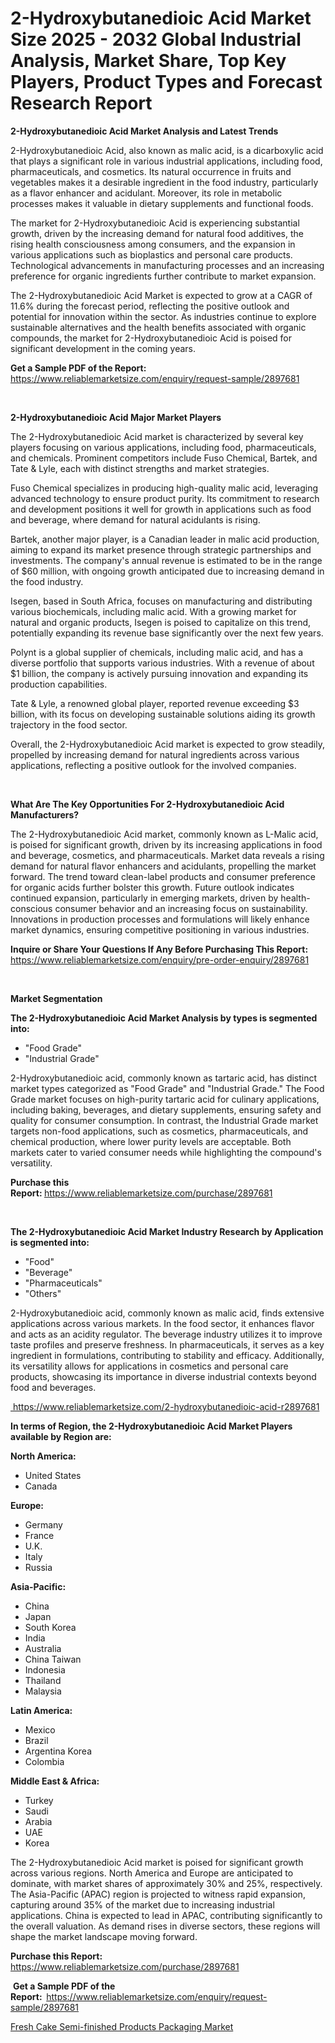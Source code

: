 <p><h1>2-Hydroxybutanedioic Acid Market Size 2025 - 2032 Global Industrial Analysis, Market Share, Top Key Players, Product Types and Forecast Research Report</h1></p><p><strong>2-Hydroxybutanedioic Acid Market Analysis and Latest Trends</strong></p>
<p><p>2-Hydroxybutanedioic Acid, also known as malic acid, is a dicarboxylic acid that plays a significant role in various industrial applications, including food, pharmaceuticals, and cosmetics. Its natural occurrence in fruits and vegetables makes it a desirable ingredient in the food industry, particularly as a flavor enhancer and acidulant. Moreover, its role in metabolic processes makes it valuable in dietary supplements and functional foods.</p><p>The market for 2-Hydroxybutanedioic Acid is experiencing substantial growth, driven by the increasing demand for natural food additives, the rising health consciousness among consumers, and the expansion in various applications such as bioplastics and personal care products. Technological advancements in manufacturing processes and an increasing preference for organic ingredients further contribute to market expansion. </p><p>The 2-Hydroxybutanedioic Acid Market is expected to grow at a CAGR of 11.6% during the forecast period, reflecting the positive outlook and potential for innovation within the sector. As industries continue to explore sustainable alternatives and the health benefits associated with organic compounds, the market for 2-Hydroxybutanedioic Acid is poised for significant development in the coming years.</p></p>
<p><strong>Get a Sample PDF of the Report:&nbsp;</strong> <a href="https://www.reliablemarketsize.com/enquiry/request-sample/2897681?utm_campaign=3262&utm_medium=2&utm_source=Github&utm_content=ia&utm_term=15032025&utm_id=2-hydroxybutanedioic-acid">https://www.reliablemarketsize.com/enquiry/request-sample/2897681</a></p>
<p>&nbsp;</p>
<p><strong>2-Hydroxybutanedioic Acid Major Market Players</strong></p>
<p><p>The 2-Hydroxybutanedioic Acid market is characterized by several key players focusing on various applications, including food, pharmaceuticals, and chemicals. Prominent competitors include Fuso Chemical, Bartek, and Tate & Lyle, each with distinct strengths and market strategies.</p><p>Fuso Chemical specializes in producing high-quality malic acid, leveraging advanced technology to ensure product purity. Its commitment to research and development positions it well for growth in applications such as food and beverage, where demand for natural acidulants is rising.</p><p>Bartek, another major player, is a Canadian leader in malic acid production, aiming to expand its market presence through strategic partnerships and investments. The company's annual revenue is estimated to be in the range of $60 million, with ongoing growth anticipated due to increasing demand in the food industry.</p><p>Isegen, based in South Africa, focuses on manufacturing and distributing various biochemicals, including malic acid. With a growing market for natural and organic products, Isegen is poised to capitalize on this trend, potentially expanding its revenue base significantly over the next few years.</p><p>Polynt is a global supplier of chemicals, including malic acid, and has a diverse portfolio that supports various industries. With a revenue of about $1 billion, the company is actively pursuing innovation and expanding its production capabilities.</p><p>Tate & Lyle, a renowned global player, reported revenue exceeding $3 billion, with its focus on developing sustainable solutions aiding its growth trajectory in the food sector.</p><p>Overall, the 2-Hydroxybutanedioic Acid market is expected to grow steadily, propelled by increasing demand for natural ingredients across various applications, reflecting a positive outlook for the involved companies.</p></p>
<p>&nbsp;</p>
<p><strong>What Are The Key Opportunities For 2-Hydroxybutanedioic Acid Manufacturers?</strong></p>
<p><p>The 2-Hydroxybutanedioic Acid market, commonly known as L-Malic acid, is poised for significant growth, driven by its increasing applications in food and beverage, cosmetics, and pharmaceuticals. Market data reveals a rising demand for natural flavor enhancers and acidulants, propelling the market forward. The trend toward clean-label products and consumer preference for organic acids further bolster this growth. Future outlook indicates continued expansion, particularly in emerging markets, driven by health-conscious consumer behavior and an increasing focus on sustainability. Innovations in production processes and formulations will likely enhance market dynamics, ensuring competitive positioning in various industries.</p></p>
<p><strong>Inquire or Share Your Questions If Any Before Purchasing This Report:</strong> <a href="https://www.reliablemarketsize.com/enquiry/pre-order-enquiry/2897681?utm_campaign=3262&utm_medium=2&utm_source=Github&utm_content=ia&utm_term=15032025&utm_id=2-hydroxybutanedioic-acid">https://www.reliablemarketsize.com/enquiry/pre-order-enquiry/2897681</a></p>
<p>&nbsp;</p>
<p><strong>Market Segmentation</strong></p>
<p><strong>The 2-Hydroxybutanedioic Acid Market Analysis by types is segmented into:</strong></p>
<p><ul><li>"Food Grade"</li><li>"Industrial Grade"</li></ul></p>
<p><p>2-Hydroxybutanedioic acid, commonly known as tartaric acid, has distinct market types categorized as "Food Grade" and "Industrial Grade." The Food Grade market focuses on high-purity tartaric acid for culinary applications, including baking, beverages, and dietary supplements, ensuring safety and quality for consumer consumption. In contrast, the Industrial Grade market targets non-food applications, such as cosmetics, pharmaceuticals, and chemical production, where lower purity levels are acceptable. Both markets cater to varied consumer needs while highlighting the compound's versatility.</p></p>
<p><strong>Purchase this Report:&nbsp;</strong><a href="https://www.reliablemarketsize.com/purchase/2897681?utm_campaign=3262&utm_medium=2&utm_source=Github&utm_content=ia&utm_term=15032025&utm_id=2-hydroxybutanedioic-acid">https://www.reliablemarketsize.com/purchase/2897681</a></p>
<p>&nbsp;</p>
<p><strong>The 2-Hydroxybutanedioic Acid Market Industry Research by Application is segmented into:</strong></p>
<p><ul><li>"Food"</li><li>"Beverage"</li><li>"Pharmaceuticals"</li><li>"Others"</li></ul></p>
<p><p>2-Hydroxybutanedioic acid, commonly known as malic acid, finds extensive applications across various markets. In the food sector, it enhances flavor and acts as an acidity regulator. The beverage industry utilizes it to improve taste profiles and preserve freshness. In pharmaceuticals, it serves as a key ingredient in formulations, contributing to stability and efficacy. Additionally, its versatility allows for applications in cosmetics and personal care products, showcasing its importance in diverse industrial contexts beyond food and beverages.</p></p>
<p><a href="https://www.reliablemarketsize.com/2-hydroxybutanedioic-acid-r2897681?utm_campaign=3262&utm_medium=2&utm_source=Github&utm_content=ia&utm_term=15032025&utm_id=2-hydroxybutanedioic-acid">&nbsp;https://www.reliablemarketsize.com/2-hydroxybutanedioic-acid-r2897681</a></p>
<p><strong>In terms of Region, the 2-Hydroxybutanedioic Acid Market Players available by Region are:</strong></p>
<p>
    <p> <strong> North America: </strong>
        <ul>
            <li>United States</li>
            <li>Canada</li>
        </ul>
        </p> 
    <p> <strong> Europe: </strong>
        <ul>
            <li>Germany</li>
            <li>France</li>
            <li>U.K.</li>
            <li>Italy</li>
            <li>Russia</li>
        </ul>
        </p> 
    <p> <strong> Asia-Pacific: </strong>
        <ul>
            <li>China</li>
            <li>Japan</li>
            <li>South Korea</li>
            <li>India</li>
            <li>Australia</li>
            <li>China Taiwan</li>
            <li>Indonesia</li>
            <li>Thailand</li>
            <li>Malaysia</li>
        </ul>
        </p> 
    <p> <strong> Latin America: </strong>
        <ul>
            <li>Mexico</li>
            <li>Brazil</li>
            <li>Argentina Korea</li>
            <li>Colombia</li>
        </ul>
        </p> 
    <p> <strong> Middle East & Africa: </strong>
        <ul>
            <li>Turkey</li>
            <li>Saudi</li>
            <li>Arabia</li>
            <li>UAE</li>
            <li>Korea</li>
        </ul>
    </p>
    </p>
<p><p>The 2-Hydroxybutanedioic Acid market is poised for significant growth across various regions. North America and Europe are anticipated to dominate, with market shares of approximately 30% and 25%, respectively. The Asia-Pacific (APAC) region is projected to witness rapid expansion, capturing around 35% of the market due to increasing industrial applications. China is expected to lead in APAC, contributing significantly to the overall valuation. As demand rises in diverse sectors, these regions will shape the market landscape moving forward.</p></p>
<p><strong>Purchase this Report: </strong><a href="https://www.reliablemarketsize.com/purchase/2897681?utm_campaign=3262&utm_medium=2&utm_source=Github&utm_content=ia&utm_term=15032025&utm_id=2-hydroxybutanedioic-acid">https://www.reliablemarketsize.com/purchase/2897681</a></p>
<p>&nbsp;<strong>Get a Sample PDF of the Report:&nbsp;&nbsp;</strong><a href="https://www.reliablemarketsize.com/enquiry/request-sample/2897681?utm_campaign=3262&utm_medium=2&utm_source=Github&utm_content=ia&utm_term=15032025&utm_id=2-hydroxybutanedioic-acid">https://www.reliablemarketsize.com/enquiry/request-sample/2897681</a></p>
<p><strong></strong></p>
<p><p><a href="https://github.com/rosalinebhakta48/Market-Research-Report-List-1/blob/main/fresh-cake-semi-finished-products-packaging-market.md?utm_campaign=3262&utm_medium=2&utm_source=Github&utm_content=ia&utm_term=15032025&utm_id=2-hydroxybutanedioic-acid">Fresh Cake Semi-finished Products Packaging Market</a></p></p>